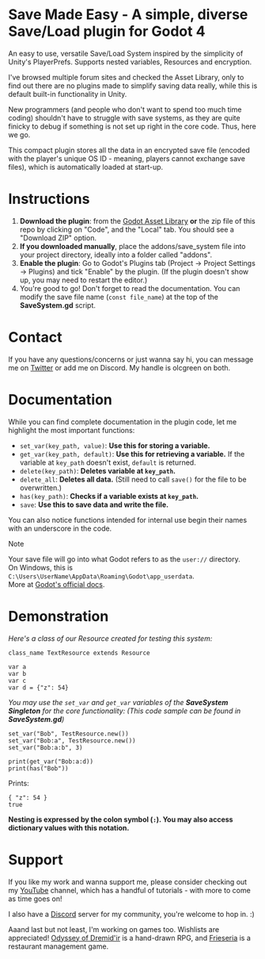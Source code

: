# Save Made Easy - A simple, diverse Save/Load plugin for Godot 4
An easy to use, versatile Save/Load System inspired by the simplicity of Unity's PlayerPrefs. Supports nested variables, Resources and encryption.

I've browsed multiple forum sites and checked the Asset Library, only to find out there are no plugins made to simplify saving data really, while this is default built-in functionality in Unity.

New programmers (and people who don't want to spend too much time coding) shouldn't have to struggle with save systems, as they are quite finicky to debug if something is not set up right in the core code. Thus, here we go.

This compact plugin stores all the data in an encrypted save file (encoded with the player's unique OS ID - meaning, players cannot exchange save files), which is automatically loaded at start-up.  


# Instructions
1. **Download the plugin**: from the <ins>Godot Asset Library</ins> **or** the zip file of this repo by clicking on "Code", and the "Local" tab. You should see a "Download ZIP" option.
2. **If you downloaded manually**, place the addons/save_system file into your project directory, ideally into a folder called "addons".
3. **Enable the plugin**: Go to Godot's Plugins tab (Project -> Project Settings -> Plugins) and tick "Enable" by the plugin. (If the plugin doesn't show up, you may need to restart the editor.)
4. You're good to go! Don't forget to read the documentation. You can modify the save file name (`const file_name`) at the top of the **SaveSystem.gd** script.


# Contact
If you have any questions/concerns or just wanna say hi, you can message me on [Twitter](https://twitter.com/olcgreen) or add me on Discord. My handle is olcgreen on both.


# Documentation
While you can find complete documentation in the plugin code, let me highlight the most important functions:
- `set_var(key_path, value)`: **Use this for storing a variable.**
- `get_var(key_path, default)`: **Use this for retrieving a variable.** If the variable at `key_path` doesn't exist, `default` is returned.
- `delete(key_path)`: **Deletes variable at `key_path`.**
- `delete_all`: **Deletes all data.** (Still need to call `save()` for the file to be overwritten.)
- `has(key_path)`: **Checks if a variable exists at `key_path`.**
- `save`: **Use this to save data and write the file.**

You can also notice functions intended for internal use begin their names with an underscore in the code.

> [!NOTE]
> Your save file will go into what Godot refers to as the `user://` directory.  
> On Windows, this is `C:\Users\UserName\AppData\Roaming\Godot\app_userdata`.  
> More at [Godot's official docs](https://docs.godotengine.org/en/stable/tutorials/io/data_paths.html).


# Demonstration
_Here's a class of our Resource created for testing this system:_

```GDScript
class_name TextResource extends Resource

var a
var b
var c
var d = {"z": 54}
```

_You may use the `set_var` and `get_var` variables of the **SaveSystem Singleton** for the core functionality: (This code sample can be found in **SaveSystem.gd**)_

```GDScript
set_var("Bob", TestResource.new())
set_var("Bob:a", TestResource.new())
set_var("Bob:a:b", 3)

print(get_var("Bob:a:d))
print(has("Bob"))
```
Prints:
```
{ "z": 54 }
true
```

**Nesting is expressed by the colon symbol (`:`). You may also access dictionary values with this notation.**


# Support
If you like my work and wanna support me, please consider checking out my [YouTube](https://www.youtube.com/@AdamsGodotTutorials) channel, which has a handful of tutorials - with more to come as time goes on!

I also have a [Discord](https://discord.gg/vhpYfYZSWh) server for my community, you're welcome to hop in. :)

Aaand last but not least, I'm working on games too. Wishlists are appreciated! [Odyssey of Dremid'ir](https://store.steampowered.com/app/2134530/Odyssey_of_Dremidir/) is a hand-drawn RPG, and [Frieseria](https://store.steampowered.com/app/2591170/Frieseria_The_Grand_Reopening/) is a restaurant management game.
